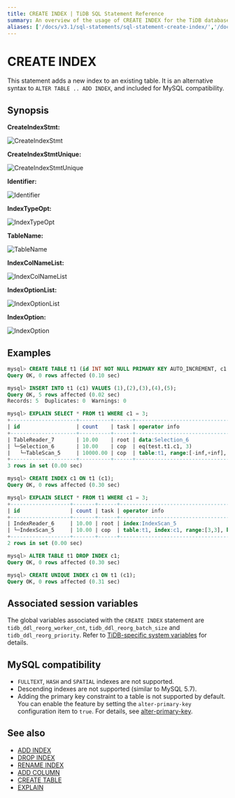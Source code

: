 ```yaml
---
title: CREATE INDEX | TiDB SQL Statement Reference
summary: An overview of the usage of CREATE INDEX for the TiDB database.
aliases: ['/docs/v3.1/sql-statements/sql-statement-create-index/','/docs/v3.1/reference/sql/statements/create-index/']
---
```


# CREATE INDEX

This statement adds a new index to an existing table. It is an alternative syntax to `ALTER TABLE .. ADD INDEX`, and included for MySQL compatibility.

## Synopsis

**CreateIndexStmt:**

![CreateIndexStmt](https://download.pingcap.com/images/docs/sqlgram/CreateIndexStmt.png)

**CreateIndexStmtUnique:**

![CreateIndexStmtUnique](https://download.pingcap.com/images/docs/sqlgram/CreateIndexStmtUnique.png)

**Identifier:**

![Identifier](https://download.pingcap.com/images/docs/sqlgram/Identifier.png)

**IndexTypeOpt:**

![IndexTypeOpt](https://download.pingcap.com/images/docs/sqlgram/IndexTypeOpt.png)

**TableName:**

![TableName](https://download.pingcap.com/images/docs/sqlgram/TableName.png)

**IndexColNameList:**

![IndexColNameList](https://download.pingcap.com/images/docs/sqlgram/IndexColNameList.png)

**IndexOptionList:**

![IndexOptionList](https://download.pingcap.com/images/docs/sqlgram/IndexOptionList.png)

**IndexOption:**

![IndexOption](https://download.pingcap.com/images/docs/sqlgram/IndexOption.png)

## Examples

```sql
mysql> CREATE TABLE t1 (id INT NOT NULL PRIMARY KEY AUTO_INCREMENT, c1 INT NOT NULL);
Query OK, 0 rows affected (0.10 sec)

mysql> INSERT INTO t1 (c1) VALUES (1),(2),(3),(4),(5);
Query OK, 5 rows affected (0.02 sec)
Records: 5  Duplicates: 0  Warnings: 0

mysql> EXPLAIN SELECT * FROM t1 WHERE c1 = 3;
+---------------------+----------+------+-------------------------------------------------------------+
| id                  | count    | task | operator info                                               |
+---------------------+----------+------+-------------------------------------------------------------+
| TableReader_7       | 10.00    | root | data:Selection_6                                            |
| └─Selection_6       | 10.00    | cop  | eq(test.t1.c1, 3)                                           |
|   └─TableScan_5     | 10000.00 | cop  | table:t1, range:[-inf,+inf], keep order:false, stats:pseudo |
+---------------------+----------+------+-------------------------------------------------------------+
3 rows in set (0.00 sec)

mysql> CREATE INDEX c1 ON t1 (c1);
Query OK, 0 rows affected (0.30 sec)

mysql> EXPLAIN SELECT * FROM t1 WHERE c1 = 3;
+-------------------+-------+------+-----------------------------------------------------------------+
| id                | count | task | operator info                                                   |
+-------------------+-------+------+-----------------------------------------------------------------+
| IndexReader_6     | 10.00 | root | index:IndexScan_5                                               |
| └─IndexScan_5     | 10.00 | cop  | table:t1, index:c1, range:[3,3], keep order:false, stats:pseudo |
+-------------------+-------+------+-----------------------------------------------------------------+
2 rows in set (0.00 sec)

mysql> ALTER TABLE t1 DROP INDEX c1;
Query OK, 0 rows affected (0.30 sec)

mysql> CREATE UNIQUE INDEX c1 ON t1 (c1);
Query OK, 0 rows affected (0.31 sec)
```

## Associated session variables

The global variables associated with the `CREATE INDEX` statement are `tidb_ddl_reorg_worker_cnt`, `tidb_ddl_reorg_batch_size` and `tidb_ddl_reorg_priority`. Refer to [TiDB-specific system variables](/tidb-specific-system-variables.md#tidb_ddl_reorg_worker_cnt) for details.

## MySQL compatibility

* `FULLTEXT`, `HASH` and `SPATIAL` indexes are not supported.
* Descending indexes are not supported (similar to MySQL 5.7).
* Adding the primary key constraint to a table is not supported by default. You can enable the feature by setting the `alter-primary-key` configuration item to `true`. For details, see [alter-primary-key](/tidb-configuration-file.md#alter-primary-key).

## See also

* [ADD INDEX](/sql-statements/sql-statement-add-index.md)
* [DROP INDEX](/sql-statements/sql-statement-drop-index.md)
* [RENAME INDEX](/sql-statements/sql-statement-rename-index.md)
* [ADD COLUMN](/sql-statements/sql-statement-add-column.md)
* [CREATE TABLE](/sql-statements/sql-statement-create-table.md)
* [EXPLAIN](/sql-statements/sql-statement-explain.md)
